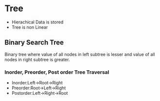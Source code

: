 # Tree
* Hierachical  Data is stored
* Tree is non Linear

## Binary Search Tree
Binary tree where value of all nodes in left subtree is lesser and value of all nodes in right subtree is greater.
### Inorder, Preorder, Post order Tree Traversal
* Inorder:Left->Root->Right
* Preorder:Root->Left->Right
* Postorder:Left->Right->Root